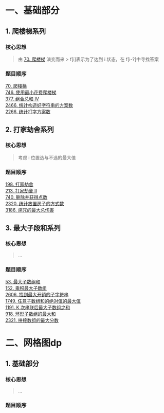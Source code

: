 # 一、基础部分

## 1. 爬楼梯系列
### 核心思想
> 由 [70. 爬楼梯](https://leetcode.cn/problems/climbing-stairs/description/) 演变而来  > f[i]表示为了达到 i 状态，在 f[i-?]中寻找答案  
### 题目顺序  
[70. 爬楼梯](https://leetcode.cn/problems/climbing-stairs/description/)    
[746. 使用最小花费爬楼梯](https://leetcode.cn/problems/min-cost-climbing-stairs/)    
[377. 组合总和 Ⅳ](https://leetcode.cn/problems/combination-sum-iv/description/)    
[2466. 统计构造好字符串的方案数](https://leetcode.cn/problems/count-ways-to-build-good-strings/description/)    
[2266. 统计打字方案数](https://leetcode.cn/probhlems/count-number-of-texts/)

## 2. 打家劫舍系列
### 核心思想
> 考虑 i 位置选与不选的最大值
### 题目顺序
[198. 打家劫舍](https://leetcode.cn/problems/house-robber/description/)    
[213. 打家劫舍 II](https://leetcode.cn/problems/house-robber-ii/)    
[740. 删除并获得点数](https://leetcode.cn/problems/delete-and-earn/)    
[2320. 统计放置房子的方式数](https://leetcode.cn/problems/count-number-of-ways-to-place-houses/description/)    
[3186. 施咒的最大总伤害](https://leetcode.cn/problems/maximum-total-damage-with-spell-casting/)

## 3. 最大子段和系列
### 核心思想
> ...

### 题目顺序
[53. 最大子数组和](https://leetcode.cn/problems/maximum-subarray/description/)    
[152. 乘积最大子数组](https://leetcode.cn/problems/maximum-product-subarray/)    
[2606. 找到最大开销的子字符串](https://leetcode.cn/problems/find-the-substring-with-maximum-cost/description/)    
[1749. 任意子数组和的绝对值的最大值](https://leetcode.cn/problems/maximum-absolute-sum-of-any-subarray/)    
[1191. K 次串联后最大子数组之和](https://leetcode.cn/problems/k-concatenation-maximum-sum/description/)    
[918. 环形子数组的最大和](https://leetcode.cn/problems/maximum-sum-circular-subarray/description/)    
[2321. 拼接数组的最大分数](https://leetcode.cn/problems/maximum-score-of-spliced-array/description/)

# 二、网格图dp
## 1. 基础部分
### 核心思想
> ...

### 题目顺序


